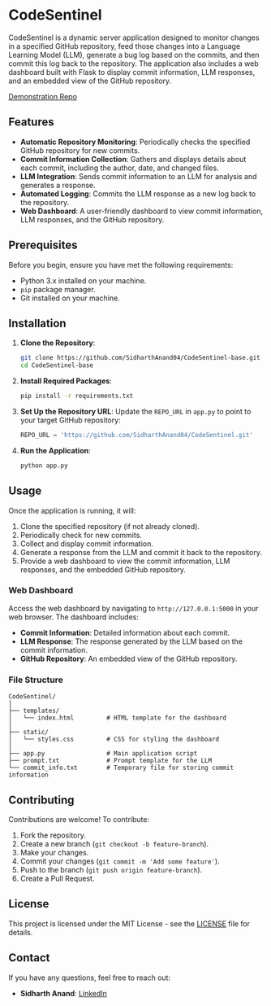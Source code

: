 # CodeSentinel

CodeSentinel is a dynamic server application designed to monitor changes in a specified GitHub repository, feed those changes into a Language Learning Model (LLM), generate a bug log based on the commits, and then commit this log back to the repository. The application also includes a web dashboard built with Flask to display commit information, LLM responses, and an embedded view of the GitHub repository.

[Demonstration Repo](https://github.com/SidharthAnand04/CodeSentinel/tree/main)

## Features

- **Automatic Repository Monitoring**: Periodically checks the specified GitHub repository for new commits.
- **Commit Information Collection**: Gathers and displays details about each commit, including the author, date, and changed files.
- **LLM Integration**: Sends commit information to an LLM for analysis and generates a response.
- **Automated Logging**: Commits the LLM response as a new log back to the repository.
- **Web Dashboard**: A user-friendly dashboard to view commit information, LLM responses, and the GitHub repository.

## Prerequisites

Before you begin, ensure you have met the following requirements:

- Python 3.x installed on your machine.
- `pip` package manager.
- Git installed on your machine.

## Installation

1. **Clone the Repository**:
   ```bash
   git clone https://github.com/SidharthAnand04/CodeSentinel-base.git
   cd CodeSentinel-base
   ```

2. **Install Required Packages**:
   ```bash
   pip install -r requirements.txt
   ```

3. **Set Up the Repository URL**:
   Update the `REPO_URL` in `app.py` to point to your target GitHub repository:
   ```python
   REPO_URL = 'https://github.com/SidharthAnand04/CodeSentinel.git'
   ```

4. **Run the Application**:
   ```bash
   python app.py
   ```

## Usage

Once the application is running, it will:

1. Clone the specified repository (if not already cloned).
2. Periodically check for new commits.
3. Collect and display commit information.
4. Generate a response from the LLM and commit it back to the repository.
5. Provide a web dashboard to view the commit information, LLM responses, and the embedded GitHub repository.

### Web Dashboard

Access the web dashboard by navigating to `http://127.0.0.1:5000` in your web browser. The dashboard includes:

- **Commit Information**: Detailed information about each commit.
- **LLM Response**: The response generated by the LLM based on the commit information.
- **GitHub Repository**: An embedded view of the GitHub repository.

### File Structure

```
CodeSentinel/
│
├── templates/
│   └── index.html         # HTML template for the dashboard
│
├── static/
│   └── styles.css         # CSS for styling the dashboard
│
├── app.py                 # Main application script
├── prompt.txt             # Prompt template for the LLM
└── commit_info.txt        # Temporary file for storing commit information
```

## Contributing

Contributions are welcome! To contribute:

1. Fork the repository.
2. Create a new branch (`git checkout -b feature-branch`).
3. Make your changes.
4. Commit your changes (`git commit -m 'Add some feature'`).
5. Push to the branch (`git push origin feature-branch`).
6. Create a Pull Request.

## License

This project is licensed under the MIT License - see the [LICENSE](LICENSE) file for details.

## Contact

If you have any questions, feel free to reach out:

- **Sidharth Anand**: [LinkedIn](https://www.linkedin.com/in/anand-sidharth/)
